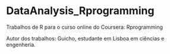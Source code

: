 DataAnalysis_Rprogramming
=========================

Trabalhos de R para o curso online do Coursera: Rprogramming

Autor dos trabalhos: Guicho, estudante em Lisboa em ciências e engenheria.

